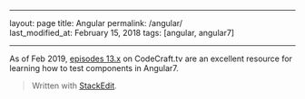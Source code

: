 
---  

layout: page
title: Angular
permalink: /angular/  
last_modified_at: February 15, 2018
tags: [angular, angular7]  

--- 

As of Feb 2019, [episodes 13.x]() on CodeCraft.tv are an excellent resource for learning how to test components in Angular7.

> Written with  [StackEdit](https://stackedit.io/).

<!--stackedit_data:
eyJoaXN0b3J5IjpbLTExMjI5NTA1ODVdfQ==
-->